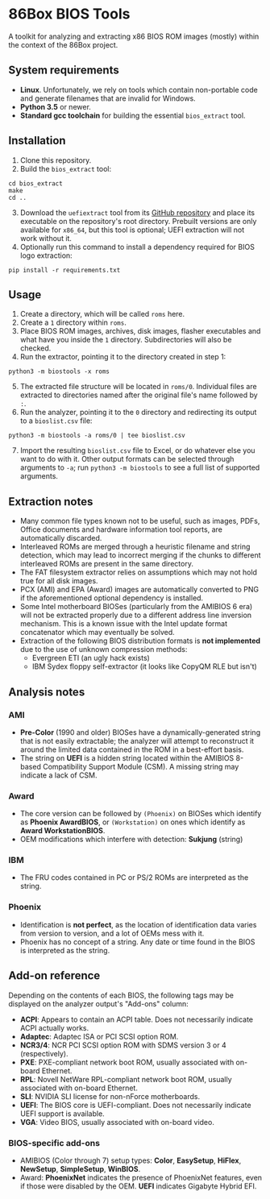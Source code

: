 86Box BIOS Tools
================
A toolkit for analyzing and extracting x86 BIOS ROM images (mostly) within the context of the 86Box project.

## System requirements

* **Linux**. Unfortunately, we rely on tools which contain non-portable code and generate filenames that are invalid for Windows.
* **Python 3.5** or newer.
* **Standard gcc toolchain** for building the essential `bios_extract` tool.

## Installation

1. Clone this repository.
2. Build the `bios_extract` tool:

```
cd bios_extract
make
cd ..
```

3. Download the `uefiextract` tool from its [GitHub repository](https://github.com/LongSoft/UEFITool/releases) and place its executable on the repository's root directory. Prebuilt versions are only available for `x86_64`, but this tool is optional; UEFI extraction will not work without it.
4. Optionally run this command to install a dependency required for BIOS logo extraction:

```
pip install -r requirements.txt
```

## Usage

1. Create a directory, which will be called `roms` here.
2. Create a `1` directory within `roms`.
3. Place BIOS ROM images, archives, disk images, flasher executables and what have you inside the `1` directory. Subdirectories will also be checked.
4. Run the extractor, pointing it to the directory created in step 1:

```
python3 -m biostools -x roms
```

5. The extracted file structure will be located in `roms/0`. Individual files are extracted to directories named after the original file's name followed by `:`.
6. Run the analyzer, pointing it to the `0` directory and redirecting its output to a `bioslist.csv` file:

```
python3 -m biostools -a roms/0 | tee bioslist.csv
```

7. Import the resulting `bioslist.csv` file to Excel, or do whatever else you want to do with it. Other output formats can be selected through arguments to `-a`; run `python3 -m biostools` to see a full list of supported arguments.

## Extraction notes

* Many common file types known not to be useful, such as images, PDFs, Office documents and hardware information tool reports, are automatically discarded.
* Interleaved ROMs are merged through a heuristic filename and string detection, which may lead to incorrect merging if the chunks to different interleaved ROMs are present in the same directory.
* The FAT filesystem extractor relies on assumptions which may not hold true for all disk images.
* PCX (AMI) and EPA (Award) images are automatically converted to PNG if the aforementioned optional dependency is installed.
* Some Intel motherboard BIOSes (particularly from the AMIBIOS 6 era) will not be extracted properly due to a different address line inversion mechanism. This is a known issue with the Intel update format concatenator which may eventually be solved.
* Extraction of the following BIOS distribution formats is **not implemented** due to the use of unknown compression methods:
  * Evergreen ETI (an ugly hack exists)
  * IBM Sydex floppy self-extractor (it looks like CopyQM RLE but isn't)

## Analysis notes

### AMI

* **Pre-Color** (1990 and older) BIOSes have a dynamically-generated string that is not easily extractable; the analyzer will attempt to reconstruct it around the limited data contained in the ROM in a best-effort basis.
* The string on **UEFI** is a hidden string located within the AMIBIOS 8-based Compatibility Support Module (CSM). A missing string may indicate a lack of CSM.

### Award

* The core version can be followed by `(Phoenix)` on BIOSes which identify as **Phoenix AwardBIOS**, or `(Workstation)` on ones which identify as **Award WorkstationBIOS**.
* OEM modifications which interfere with detection: **Sukjung** (string)

### IBM

* The FRU codes contained in PC or PS/2 ROMs are interpreted as the string.

### Phoenix

* Identification is **not perfect**, as the location of identification data varies from version to version, and a lot of OEMs mess with it.
* Phoenix has no concept of a string. Any date or time found in the BIOS is interpreted as the string.

## Add-on reference

Depending on the contents of each BIOS, the following tags may be displayed on the analyzer output's "Add-ons" column:

* **ACPI**: Appears to contain an ACPI table. Does not necessarily indicate ACPI actually works.
* **Adaptec**: Adaptec ISA or PCI SCSI option ROM.
* **NCR3/4**: NCR PCI SCSI option ROM with SDMS version 3 or 4 (respectively).
* **PXE**: PXE-compliant network boot ROM, usually associated with on-board Ethernet.
* **RPL**: Novell NetWare RPL-compliant network boot ROM, usually associated with on-board Ethernet.
* **SLI**: NVIDIA SLI license for non-nForce motherboards.
* **UEFI**: The BIOS core is UEFI-compliant. Does not necessarily indicate UEFI support is available.
* **VGA**: Video BIOS, usually associated with on-board video.

### BIOS-specific add-ons

* AMIBIOS (Color through 7) setup types: **Color**, **EasySetup**, **HiFlex**, **NewSetup**, **SimpleSetup**, **WinBIOS**.
* Award: **PhoenixNet** indicates the presence of PhoenixNet features, even if those were disabled by the OEM. **UEFI** indicates Gigabyte Hybrid EFI.
